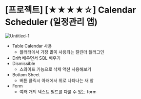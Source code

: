# [프로젝트] [★★★★☆] Calendar Scheduler (일정관리 앱)

![Untitled-1](https://github.com/user-attachments/assets/b3d8d2de-0cfb-48bf-9efd-1bd6b1ff2522)

- Table Calendar 사용
  - 플러터에서 가장 많이 사용되는 캘린더 플러그인
- Drift 배우면서 SQL 배우기
- Dismissible
  - 스와이프 기능으로 삭제 액션 사용해보기
- Bottom Sheet
  - 버튼 클릭시 아래에서 위로 나타나는 새 창
- Form
  - 여러 개의 텍스트 필드를 다룰 수 있는 form
